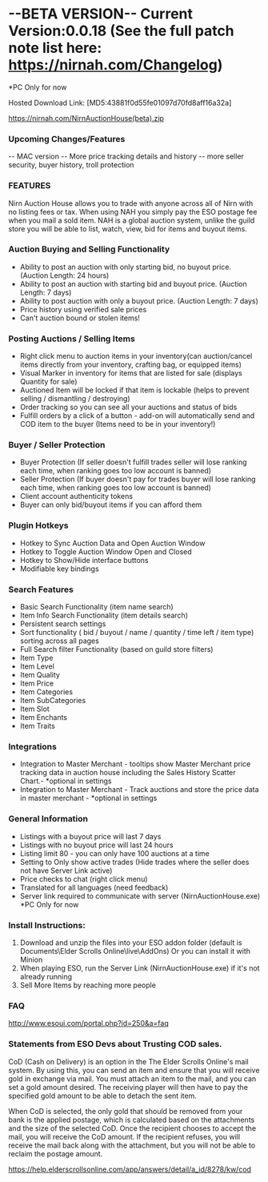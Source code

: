 # --BETA VERSION-- Current Version:0.0.18 (See the full patch note list here: https://nirnah.com/Changelog)
*PC Only for now


Hosted Download Link: [MD5:43881f0d55fe01097d70fd8aff16a32a]

https://nirnah.com/NirnAuctionHouse(beta).zip



### Upcoming Changes/Features 
-- MAC version
-- More price tracking details and history
-- more seller security, buyer history, troll protection

### FEATURES 
Nirn Auction House allows you to trade with anyone across all of Nirn with no listing fees or tax.
When using NAH you simply pay the ESO postage fee when you mail a sold item.
NAH is a global auction system, unlike the guild store you will be able to list, watch, view, bid for items and buyout items.



### Auction Buying and Selling Functionality 

- Ability to post an auction with only starting bid, no buyout price. (Auction Length: 24 hours)
- Ability to post an auction with starting bid and buyout price. (Auction Length: 7 days)
- Ability to post auction with only a buyout price. (Auction Length: 7 days)
- Price history using verified sale prices
- Can't auction bound or stolen items!


### Posting Auctions / Selling Items 
- Right click menu to auction items in your inventory(can auction/cancel items directly from your inventory, crafting bag, or equipped items)
- Visual Marker in inventory for items that are listed for sale (displays Quantity for sale)
- Auctioned Item will be locked if that item is lockable (helps to prevent selling / dismantling / destroying)
- Order tracking so you can see all your auctions and status of bids
- Fulfill orders by a click of a button - add-on will automatically send and COD item to the buyer (Items need to be in your inventory!)


### Buyer / Seller Protection 
- Buyer Protection (If seller doesn't fulfill trades seller will lose ranking each time, when ranking goes too low account is banned)
- Seller Protection (If buyer doesn't pay for trades buyer will lose ranking each time, when ranking goes too low account is banned)
- Client account authenticity tokens
- Buyer can only bid/buyout items if you can afford them

### Plugin Hotkeys 

- Hotkey to Sync Auction Data and Open Auction Window
- Hotkey to Toggle Auction Window Open and Closed
- Hotkey to Show/Hide interface buttons
- Modifiable key bindings 

### Search Features 

- Basic Search Functionality (item name search)
- Item Info Search Functionality (item details search)
- Persistent search settings
- Sort functionality ( bid / buyout / name / quantity / time left / item type) sorting across all pages
- Full Search filter Functionality (based on guild store filters)
- Item Type
- Item Level
- Item Quality
- Item Price
- Item Categories
- Item SubCategories
- Item Slot
- Item Enchants
- Item Traits

### Integrations 

- Integration to Master Merchant - tooltips show Master Merchant price tracking data in auction house including the Sales History Scatter Chart.- *optional in settings
- Integration to Master Merchant - Track auctions and store the price data in master merchant - *optional in settings


### General Information 

- Listings with a buyout price will last 7 days
- Listings with no buyout price will last 24 hours
- Listing limit 80 - you can only have 100 auctions at a time
- Setting to Only show active trades (Hide trades where the seller does not have Server Link active)
- Price checks to chat (right click menu)
- Translated for all languages (need feedback)
- Server link required to communicate with server (NirnAuctionHouse.exe) *PC Only for now



### Install Instructions: 

1. Download and unzip the files into your ESO addon folder (default is Documents\Elder Scrolls Online\live\AddOns) Or you can install it with Minion
2. When playing ESO, run the Server Link (NirnAuctionHouse.exe) if it's not already running 
3. Sell More Items by reaching more people



### FAQ
http://www.esoui.com/portal.php?id=250&a=faq


### Statements from ESO Devs about Trusting COD sales.

CoD (Cash on Delivery) is an option in the The Elder Scrolls Online's mail system. By using this, you can send an item and ensure that you will receive gold in exchange via mail. You must attach an item to the mail, and you can set a gold amount desired. The receiving player will then have to pay the specified gold amount to be able to detach the sent item.

When CoD is selected, the only gold that should be removed from your bank is the applied postage, which is calculated based on the attachments and the size of the selected CoD. Once the recipient chooses to accept the mail, you will receive the CoD amount. If the recipient refuses, you will receive the mail back along with the attachment, but you will not be able to reclaim the postage amount.

https://help.elderscrollsonline.com/app/answers/detail/a_id/8278/kw/cod

